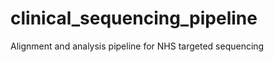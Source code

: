 clinical_sequencing_pipeline
============================

Alignment and analysis pipeline for NHS targeted sequencing
